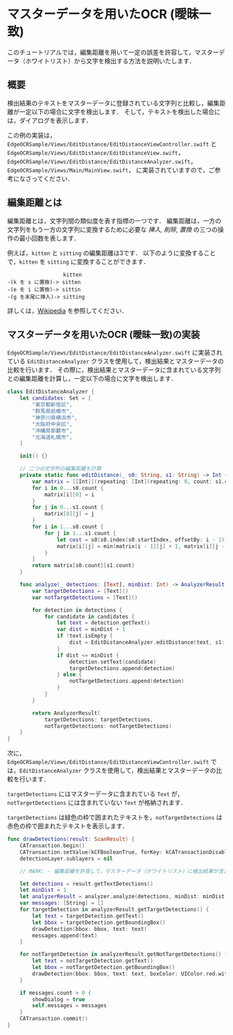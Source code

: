 # マスターデータを用いたOCR (曖昧一致)

このチュートリアルでは，編集距離を用いて一定の誤差を許容して，マスターデータ（ホワイトリスト）から文字を検出する方法を説明いたします．


## 概要
検出結果のテキストをマスターデータに登録されている文字列と比較し，編集距離が一定以下の場合に文字を検出します．
そして，テキストを検出した場合には，ダイアログを表示します．

この例の実装は，
`EdgeOCRSample/Views/EditDistance/EditDistanceViewController.swift` と
`EdgeOCRSample/Views/EditDistance/EditDistanceView.swift`，
`EdgeOCRSample/Views/EditDistance/EditDistanceAnalyzer.swift`，
`EdgeOCRSample/Views/Main/MainView.swift`，
に実装されていますので，ご参考になさってください．


## 編集距離とは
編集距離とは，文字列間の類似度を表す指標の一つです．
編集距離は，一方の文字列をもう一方の文字列に変換するために必要な *挿入*, *削除*, *置換* の三つの操作の最小回数を表します．

例えば，`kitten` と `sitting` の編集距離は3です．
以下のように変換することで，`kitten` を `sitting` に変換することができます．
```
                  kitten
-(k を s に置換)-> sitten
-(e を i に置換)-> sittin
-(g を末尾に挿入)-> sitting
```

詳しくは，[Wikipedia](https://ja.wikipedia.org/wiki/%E7%B7%A8%E9%9B%86%E8%B7%9D%E9%9B%A2) を参照してください．


## マスターデータを用いたOCR (曖昧一致)の実装
`EdgeOCRSample/Views/EditDistance/EditDistanceAnalyzer.swift` に実装されている `EditDistanceAnalyzer` クラスを使用して，検出結果とマスターデータの比較を行います．
その際に，検出結果とマスターデータに含まれている文字列との編集距離を計算し，一定以下の場合に文字を検出します．

```swift
class EditDistanceAnalyzer {
    let candidates: Set = [
        "東京都新宿区",
        "群馬県前橋市",
        "神奈川県横浜市",
        "大阪府中央区",
        "沖縄県那覇市",
        "北海道札幌市",
    ]

    init() {}

    // 二つの文字列の編集距離を計算
    private static func editDistance(_ s0: String, s1: String) -> Int {
        var matrix = [[Int]](repeating: [Int](repeating: 0, count: s1.count + 1), count: s0.count + 1)
        for i in 0...s0.count {
            matrix[i][0] = i
        }
        for j in 0...s1.count {
            matrix[0][j] = j
        }
        for i in 1...s0.count {
            for j in 1...s1.count {
                let cost = s0[s0.index(s0.startIndex, offsetBy: i - 1)] == s1[s1.index(s1.startIndex, offsetBy: j - 1)] ? 0 : 1
                matrix[i][j] = min(matrix[i - 1][j] + 1, matrix[i][j - 1] + 1, matrix[i - 1][j - 1] + cost)
            }
        }
        return matrix[s0.count][s1.count]
    }

    func analyze(_ detections: [Text], minDist: Int) -> AnalyzerResult {
        var targetDetections = [Text]()
        var notTargetDetections = [Text]()

        for detection in detections {
            for candidate in candidates {
                let text = detection.getText()
                var dist = minDist + 1
                if !text.isEmpty {
                    dist = EditDistanceAnalyzer.editDistance(text, s1: candidate)
                }
                if dist <= minDist {
                    detection.setText(candidate)
                    targetDetections.append(detection)
                } else {
                    notTargetDetections.append(detection)
                }
            }
        }

        return AnalyzerResult(
            targetDetections: targetDetections,
            notTargetDetections: notTargetDetections)
    }
}
```

次に，`EdgeOCRSample/Views/EditDistance/EditDistanceViewController.swift` では，`EditDistanceAnalyzer` クラスを使用して，検出結果とマスターデータの比較を行います．

`targetDetections` にはマスターデータに含まれている `Text` が，`notTargetDetections` には含まれていない `Text` が格納されます．

`targetDetections` は緑色の枠で囲まれたテキストを，`notTargetDetections` は赤色の枠で囲まれたテキストを表示します．

```swift
func drawDetections(result: ScanResult) {
    CATransaction.begin()
    CATransaction.setValue(kCFBooleanTrue, forKey: kCATransactionDisableActions)
    detectionLayer.sublayers = nil

    // MARK: - 編集距離を許容して，マスターデータ（ホワイトリスト）に検出結果が含まれているかを判定

    let detections = result.getTextDetections()
    let minDist = 1
    let analyzerResult = analyzer.analyze(detections, minDist: minDist)
    var messages: [String] = []
    for targetDetection in analyzerResult.getTargetDetections() {
        let text = targetDetection.getText()
        let bbox = targetDetection.getBoundingBox()
        drawDetection(bbox: bbox, text: text)
        messages.append(text)
    }

    for notTargetDetection in analyzerResult.getNotTargetDetections() {
        let text = notTargetDetection.getText()
        let bbox = notTargetDetection.getBoundingBox()
        drawDetection(bbox: bbox, text: text, boxColor: UIColor.red.withAlphaComponent(0.5).cgColor)
    }

    if messages.count > 0 {
        showDialog = true
        self.messages = messages
    }
    CATransaction.commit()
}
```
